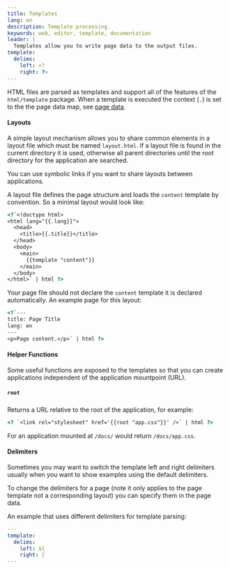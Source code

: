 ```yaml
---
title: Templates
lang: en
description: Template processing.
keywords: web, editor, template, documentation
leader: |
  Templates allow you to write page data to the output files.
template:
  delims:
    left: <?
    right: ?>
---
```


HTML files are parsed as templates and support all of the features of
the `html/template` package. When a template is executed the context
(`.`) is set to the the page data map, see [page data](/docs/page-data/).

#### Layouts

A simple layout mechanism allows you to share common elements in a
layout file which must be named `layout.html`. If a layout file is
found in the current directory it is used, otherwise all parent
directories until the root directory for the application are searched.

You can use symbolic links if you want to share layouts between
applications.

A layout file defines the page structure and loads the `content`
template by convention. So a minimal layout would look like:

```html
<?`<!doctype html>
<html lang="{{.lang}}">
  <head>
    <title>{{.title}}</title>
  </head>
  <body>
    <main>
      {{template "content"}}
    </main>
  </body>
</html>` | html ?>
```

Your page file should not declare the `content` template it is
declared automatically. An example page for this layout:

```html
<?`---
title: Page Title
lang: en
---
<p>Page content.</p>` | html ?>
```

#### Helper Functions

Some useful functions are exposed to the templates so that you can
create applications independent of the application mountpoint (URL).

##### `root`

Returns a  URL relative to the root of the application, for example:

```html
<? `<link rel="stylesheet" href='{{root "app.css"}}' />` | html ?>
```

For an application mounted at `/docs/` would return `/docs/app.css`.

#### Delimiters

Sometimes you may want to switch the template left and right delimiters
usually when you want to show examples using the default delimiters.

To change the delimiters for a page (note it only applies to the page
template not a corresponding layout) you can specify them in the page data.

An example that uses different delimiters for template parsing:

```yaml
---
template:
  delims:
    left: ${
    right: }
---
```

